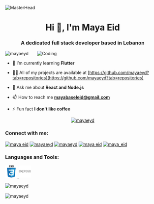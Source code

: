 ![MasterHead](https://user-images.githubusercontent.com/95495584/194896166-7cef5a2a-44ff-4b07-b770-c03f9fb04626.gif)
<h1 align="center">Hi 👋, I'm Maya Eid</h1>
<h3 align="center">A dedicated full stack developer based in Lebanon</h3>
<img align="right" alt="Coding" src="https://i.giphy.com/media/v1.Y2lkPTc5MGI3NjExdXpydmQ2YWNpZHphYWxieDVzaHR5NXBqbHVyNHozNzB5c3pjaTZoeiZlcD12MV9pbnRlcm5hbF9naWZfYnlfaWQmY3Q9Zw/7NoNw4pMNTvgc/giphy.gif" width="400" >

<p align="left"> <img src="https://komarev.com/ghpvc/?username=mayaeyd&label=Profile%20views&color=0e75b6&style=flat" alt="mayaeyd" /> </p>

- 🌱 I’m currently learning **Flutter**

- 👨‍💻 All of my projects are available at [https://github.com/mayaeyd?tab=repositories](https://github.com/mayaeyd?tab=repositories)

- 💬 Ask me about **React and Node.js**

- 📫 How to reach me **mayabaseleid@gmail.com**

- ⚡ Fun fact **I don't like coffee**

<!-- Trophies Section -->
<p align="center"> 
  <a href="https://github.com/ryo-ma/github-profile-trophy">
    <img src="https://github-profile-trophy.vercel.app/?username=mayaeyd" alt="mayaeyd" />
  </a> 
</p>

<h3 align="left">Connect with me:</h3>
<p align="left">
<a href="https://linkedin.com/in/maya eid" target="blank"><img align="center" src="https://raw.githubusercontent.com/rahuldkjain/github-profile-readme-generator/master/src/images/icons/Social/linked-in-alt.svg" alt="maya eid" height="30" width="40" /></a>
<a href="https://codesandbox.com/mayaeyd" target="blank"><img align="center" src="https://raw.githubusercontent.com/rahuldkjain/github-profile-readme-generator/master/src/images/icons/Social/codesandbox.svg" alt="mayaeyd" height="30" width="40" /></a>
<a href="https://instagram.com/mayaeyd" target="blank"><img align="center" src="https://raw.githubusercontent.com/rahuldkjain/github-profile-readme-generator/master/src/images/icons/Social/instagram.svg" alt="mayaeyd" height="30" width="40" /></a>
<a href="https://dribbble.com/maya eid" target="blank"><img align="center" src="https://raw.githubusercontent.com/rahuldkjain/github-profile-readme-generator/master/src/images/icons/Social/dribbble.svg" alt="maya eid" height="30" width="40" /></a>
<a href="https://www.hackerrank.com/maya_eid" target="blank"><img align="center" src="https://raw.githubusercontent.com/rahuldkjain/github-profile-readme-generator/master/src/images/icons/Social/hackerrank.svg" alt="maya_eid" height="30" width="40" /></a>
</p>

<h3 align="left">Languages and Tools:</h3>
<p align="left"> 
  <a href="https://www.w3schools.com/css/" target="_blank" rel="noreferrer"> <img src="https://raw.githubusercontent.com/devicons/devicon/master/icons/css3/css3-original-wordmark.svg" alt="css3" width="40" height="40"/> </a>
  <a href="https://expressjs.com" target="_blank" rel="noreferrer"> <img src="https://raw.githubusercontent.com/devicons/devicon/master/icons/express/express-original-wordmark.svg" alt="express" width="40" height="40"/> </a>
  <!-- Add the rest of your tools here -->
</p>

<p><img align="center" src="https://github-readme-stats.vercel.app/api/top-langs?username=mayaeyd&show_icons=true&locale=en&layout=compact" alt="mayaeyd" /></p>

<p><img align="center" src="https://github-readme-streak-stats.herokuapp.com/?user=mayaeyd&" alt="mayaeyd" /></p>
